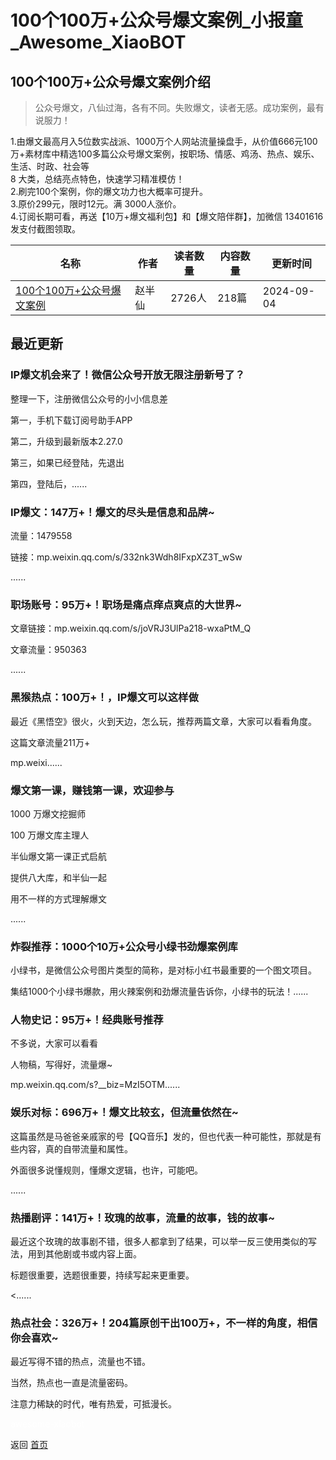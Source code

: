 # 100个100万+公众号爆文案例_小报童_Awesome_XiaoBOT

## 100个100万+公众号爆文案例介绍
> 公众号爆文，八仙过海，各有不同。失败爆文，读者无感。成功案例，最有说服力！    
    
1.由爆文最高月入5位数实战派、1000万个人网站流量操盘手，从价值666元100万+素材库中精选100多篇公众号爆文案例，按职场、情感、鸡汤、热点、娱乐、生活、时政、社会等  
8 大类，总结亮点特色，快速学习精准模仿！    
2.刷完100个案例，你的爆文功力也大概率可提升。    
3.原价299元，限时12元。满 3000人涨价。    
4.订阅长期可看，再送【10万+爆文福利包】和【爆文陪伴群】，加微信 13401616 发支付截图领取。  
  


|名称|作者|读者数量|内容数量|更新时间|
|---|---|---|---|---|
|[100个100万+公众号爆文案例](https://xiaobot.net/p/qq13401616?refer=9c3f1c95-a052-465a-9902-f6d75080262a)|赵半仙|2726人|218篇|2024-09-04|

## 最近更新
### IP爆文机会来了！微信公众号开放无限注册新号了？

整理一下，注册微信公众号的小小信息差

第一，手机下载订阅号助手APP

第二，升级到最新版本2.27.0

第三，如果已经登陆，先退出

第四，登陆后，......

### IP爆文：147万+！爆文的尽头是信息和品牌~

流量：1479558

链接：mp.weixin.qq.com/s/332nk3Wdh8IFxpXZ3T_wSw

......

### 职场账号：95万+！职场是痛点痒点爽点的大世界~

文章链接：mp.weixin.qq.com/s/joVRJ3UlPa218-wxaPtM_Q

文章流量：950363

......

### 黑猴热点：100万+！，IP爆文可以这样做

最近《黑悟空》很火，火到天边，怎么玩，推荐两篇文章，大家可以看看角度。

这篇文章流量211万+

mp.weixi......

### 爆文第一课，赚钱第一课，欢迎参与

1000 万爆文挖掘师

100 万爆文库主理人

半仙爆文第一课正式启航

提供八大库，和半仙一起

用不一样的方式理解爆文

......

### 炸裂推荐：1000个10万+公众号小绿书劲爆案例库

小绿书，是微信公众号图片类型的简称，是对标小红书最重要的一个图文项目。

集结1000个小绿书爆款，用火辣案例和劲爆流量告诉你，小绿书的玩法！......

### 人物史记：95万+！经典账号推荐

不多说，大家可以看看

人物稿，写得好，流量爆~

mp.weixin.qq.com/s?__biz=MzI5OTM......

### 娱乐对标：696万+！爆文比较玄，但流量依然在~

这篇虽然是马爸爸亲戚家的号【QQ音乐】发的，但也代表一种可能性，那就是有些内容，真的自带流量和属性。

外面很多说懂规则，懂爆文逻辑，也许，可能吧。

......

### 热播剧评：141万+！玫瑰的故事，流量的故事，钱的故事~

最近这个玫瑰的故事剧不错，很多人都拿到了结果，可以举一反三使用类似的写法，用到其他剧或书或内容上面。

标题很重要，选题很重要，持续写起来更重要。

<......

### 热点社会：326万+！204篇原创干出100万+，不一样的角度，相信你会喜欢~

最近写得不错的热点，流量也不错。

当然，热点也一直是流量密码。

注意力稀缺的时代，唯有热爱，可抵漫长。


<a href="https://github.com/Reno9527/awesome-xiaobot" style="color: white; text-decoration: none;">awesome-xiaobot</a>

返回 [首页](../README.md)

